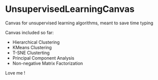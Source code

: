 # UnsupervisedLearningCanvas
Canvas for unsupervised learning algorithms, meant to save time typing

Canvas included so far:
- Hierarchical Clustering
- KMeans Clustering
- T-SNE Clusterting
- Principal Component Analysis
- Non-negative Matrix Factorization

Love me !
